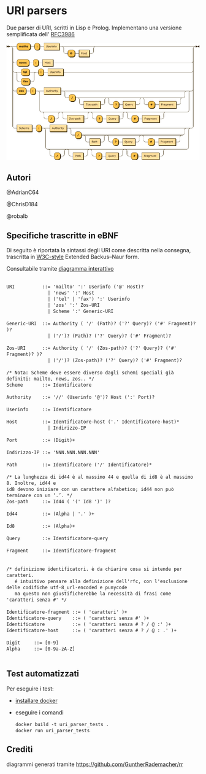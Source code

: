 # URI parsers

Due parser di URI, scritti in Lisp e Prolog.
Implementano una versione semplificata dell' [RFC3986](https://datatracker.ietf.org/doc/html/rfc3986)

<img src="./docs/summary-diagram.png" />

## Autori

@AdrianC64

@ChrisD184

@robalb

## Specifiche trascritte in eBNF
Di seguito è riportata la sintassi degli URI come descritta nella consegna, trascritta in [W3C-style](https://www.w3.org/TR/2010/REC-xquery-20101214/#EBNFNotation) Extended Backus–Naur form.

Consultabile tramite [diagramma interattivo](./docs/index.md)

```eBNF

URI          ::= 'mailto' ':' Userinfo ('@' Host)?
               | 'news' ':' Host
               | ('tel' | 'fax') ':' Userinfo
               | 'zos' ':' Zos-URI
               | Scheme ':' Generic-URI
               
Generic-URI  ::= Authority ( '/' (Path)? ('?' Query)? ('#' Fragment)? )?
               | ('/')? (Path)? ('?' Query)? ('#' Fragment)?

Zos-URI      ::= Authority ( '/' (Zos-path)? ('?' Query)? ('#' Fragment)? )?
               | ('/')? (Zos-path)? ('?' Query)? ('#' Fragment)?

/* Nota: Scheme deve essere diverso dagli schemi speciali già definiti: mailto, news, zos.. */
Scheme       ::= Identificatore

Authority    ::= '//' (Userinfo '@')? Host (':' Port)?

Userinfo     ::= Identificatore

Host         ::= Identificatore-host ('.' Identificatore-host)*
               | Indirizzo-IP

Port         ::= (Digit)+

Indirizzo-IP ::= 'NNN.NNN.NNN.NNN'

Path         ::= Identificatore ('/' Identificatore)*

/* La lunghezza di id44 è al massimo 44 e quella di id8 è al massimo 8. Inoltre, id44 e
id8 devono iniziare con un carattere alfabetico; id44 non può terminare con un ‘.’. */
Zos-path     ::= Id44 ( '(' Id8 ')' )?

Id44         ::= (Alpha | '.' )+

Id8          ::= (Alpha)+

Query        ::= Identificatore-query

Fragment     ::= Identificatore-fragment


/* definizione identificatori. è da chiarire cosa si intende per caratteri. 
   é intuitivo pensare alla definizione dell'rfc, con l'esclusione delle codifiche utf-8_url-encoded e punycode
   ma questo non giustificherebbe la necessità di frasi come 'caratteri senza #' */

Identificatore-fragment ::= ( 'caratteri' )+
Identificatore-query    ::= ( 'caratteri senza #' )+
Identificatore          ::= ( 'caratteri senza # ? / @ :' )+
Identificatore-host     ::= ( 'caratteri senza # ? / @ : .' )+

Digit     ::= [0-9]
Alpha     ::= [0-9a-zA-Z]


```


## Test automatizzati

Per eseguire i test:

- [installare docker](https://docs.docker.com/get-docker/)

- eseguire i comandi

  ```console
  docker build -t uri_parser_tests .
  docker run uri_parser_tests
  ```
## Crediti

diagrammi generati tramite https://github.com/GuntherRademacher/rr

